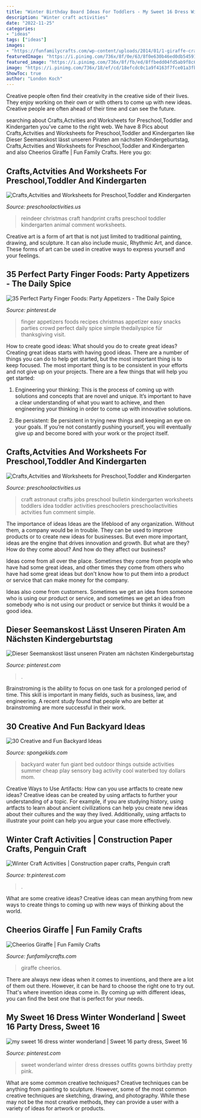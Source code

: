 ```yaml
---
title: "Winter Birthday Board Ideas For Toddlers - My Sweet 16 Dress Winter Wonderland"
description: "Winter craft activities"
date: "2022-11-25"
categories:
- "ideas"
tags: ["ideas"]
images:
- "https://funfamilycrafts.com/wp-content/uploads/2014/01/1-giraffe-craft-cheerios.jpg"
featuredImage: "https://i.pinimg.com/736x/8f/0e/63/8f0e630b46ed0db5459185924e71afe4.jpg"
featured_image: "https://i.pinimg.com/736x/8f/fb/ed/8ffbedd04fd5ab9f8c6a4257e3e42a83.jpg"
image: "https://i.pinimg.com/736x/18/ef/cd/18efcdc0c1a9f4163f7fce01a3fb2093.jpg"
ShowToc: true
author: "London Koch"
---
```



Creative people often find their creativity in the creative side of their lives. They enjoy working on their own or with others to come up with new ideas. Creative people are often ahead of their time and can see the future.

	

		
searching about Crafts,Actvities and Worksheets for Preschool,Toddler and Kindergarten you've came to the right web. We have 8 Pics about Crafts,Actvities and Worksheets for Preschool,Toddler and Kindergarten like Dieser Seemanskost lässt unseren Piraten am nächsten Kindergeburtstag, Crafts,Actvities and Worksheets for Preschool,Toddler and Kindergarten and also Cheerios Giraffe | Fun Family Crafts. Here you go:
		
    
## Crafts,Actvities And Worksheets For Preschool,Toddler And Kindergarten

<img loading=lazy src="http://www.preschoolactivities.us/wp-content/uploads/2014/12/handprint-christmas-reindeer-craft.jpg" onerror="this.onerror=null;this.src='https://tse1.mm.bing.net/th?id=OIP.1Z3RS7ehWwcc90SGhaaxygHaJ3&amp;pid=15.1';" alt="Crafts,Actvities and Worksheets for Preschool,Toddler and Kindergarten">

_Source: preschoolactivities.us_

>reindeer christmas craft handprint crafts preschool toddler kindergarten animal comment worksheets. 

	

Creative art is a form of art that is not just limited to traditional painting, drawing, and sculpture. It can also include music, Rhythmic Art, and dance. These forms of art can be used in creative ways to express yourself and your feelings.

    
## 35 Perfect Party Finger Foods: Party Appetizers - The Daily Spice

<img loading=lazy src="https://i.pinimg.com/736x/8f/0e/63/8f0e630b46ed0db5459185924e71afe4.jpg" onerror="this.onerror=null;this.src='https://tse1.mm.bing.net/th?id=OIP.vkzGQ897xIzbJKfWsa2qwgHaLH&amp;pid=15.1';" alt="35 Perfect Party Finger Foods: Party Appetizers - The Daily Spice">

_Source: pinterest.de_

>finger appetizers foods recipes christmas appetizer easy snacks parties crowd perfect daily spice simple thedailyspice für thanksgiving visit. 

	

How to create good ideas: What should you do to create great ideas?
Creating great ideas starts with having good ideas. There are a number of things you can do to help get started, but the most important thing is to keep focused. The most important thing is to be consistent in your efforts and not give up on your projects. There are a few things that will help you get started:
1. Engineering your thinking: This is the process of coming up with solutions and concepts that are novel and unique. It’s important to have a clear understanding of what you want to achieve, and then engineering your thinking in order to come up with innovative solutions.

2. Be persistent: Be persistent in trying new things and keeping an eye on your goals. If you’re not constantly pushing yourself, you will eventually give up and become bored with your work or the project itself.


    
## Crafts,Actvities And Worksheets For Preschool,Toddler And Kindergarten

<img loading=lazy src="http://www.preschoolactivities.us/wp-content/uploads/2015/01/astronaut-bulletin-board.jpg" onerror="this.onerror=null;this.src='https://tse4.mm.bing.net/th?id=OIP.o66c_c2P-bXuA2nE7WaQ4QAAAA&amp;pid=15.1';" alt="Crafts,Actvities and Worksheets for Preschool,Toddler and Kindergarten">

_Source: preschoolactivities.us_

>craft astronaut crafts jobs preschool bulletin kindergarten worksheets toddlers idea toddler activities preschoolers preschoolactivities actvities fun comment simple. 

	

The importance of ideas
Ideas are the lifeblood of any organization. Without them, a company would be in trouble. They can be used to improve products or to create new ideas for businesses. But even more important, ideas are the engine that drives innovation and growth.
But what are they? How do they come about? And how do they affect our business?

Ideas come from all over the place. Sometimes they come from people who have had some great ideas, and other times they come from others who have had some great ideas but don't know how to put them into a product or service that can make money for the company.

Ideas also come from customers. Sometimes we get an idea from someone who is using our product or service, and sometimes we get an idea from somebody who is not using our product or service but thinks it would be a good idea.

    
## Dieser Seemanskost Lässt Unseren Piraten Am Nächsten Kindergeburtstag

<img loading=lazy src="https://i.pinimg.com/736x/8f/fb/ed/8ffbedd04fd5ab9f8c6a4257e3e42a83.jpg" onerror="this.onerror=null;this.src='https://tse1.mm.bing.net/th?id=OIP.7hRIyYOCFfnA3uFto0A49gHaLG&amp;pid=15.1';" alt="Dieser Seemanskost lässt unseren Piraten am nächsten Kindergeburtstag">

_Source: pinterest.com_

>. 

	

Brainstroming is the ability to focus on one task for a prolonged period of time. This skill is important in many fields, such as business, law, and engineering. A recent study found that people who are better at brainstroming are more successful in their work.

    
## 30 Creative And Fun Backyard Ideas

<img loading=lazy src="http://spongekids.com/wp-content/uploads/2015/03/backyard-ideas/3-giant-outdoor-water-bed-for-kids.jpg" onerror="this.onerror=null;this.src='https://tse1.mm.bing.net/th?id=OIP.7Q7bsy1csYNyg3s3lvWkDQHaFh&amp;pid=15.1';" alt="30 Creative and Fun Backyard Ideas">

_Source: spongekids.com_

>backyard water fun giant bed outdoor things outside activities summer cheap play sensory bag activity cool waterbed toy dollars mom. 

	

Creative Ways to Use Artifacts: How can you use artfacts to create new ideas?
Creative ideas can be created by using artfacts to further your understanding of a topic. For example, if you are studying history, using artfacts to learn about ancient civilizations can help you create new ideas about their cultures and the way they lived. Additionally, using artfacts to illustrate your point can help you argue your case more effectively.

    
## Winter Craft Activities | Construction Paper Crafts, Penguin Craft

<img loading=lazy src="https://i.pinimg.com/736x/49/7c/fe/497cfe2838d1bfbe311d398073b1ee73--paper-hearts-penguin-craft.jpg" onerror="this.onerror=null;this.src='https://tse3.mm.bing.net/th?id=OIP.xo_oWeH6Ly79JufJn5HQYQHaKd&amp;pid=15.1';" alt="Winter Craft Activities | Construction paper crafts, Penguin craft">

_Source: tr.pinterest.com_

>. 

	

What are some creative ideas?
Creative ideas can mean anything from new ways to create things to coming up with new ways of thinking about the world.

    
## Cheerios Giraffe | Fun Family Crafts

<img loading=lazy src="https://funfamilycrafts.com/wp-content/uploads/2014/01/1-giraffe-craft-cheerios.jpg" onerror="this.onerror=null;this.src='https://tse3.mm.bing.net/th?id=OIP.3ktMK_IV6rtzehbRzySXCwAAAA&amp;pid=15.1';" alt="Cheerios Giraffe | Fun Family Crafts">

_Source: funfamilycrafts.com_

>giraffe cheerios. 

	

There are always new ideas when it comes to inventions, and there are a lot of them out there. However, it can be hard to choose the right one to try out. That's where invention ideas come in. By coming up with different ideas, you can find the best one that is perfect for your needs.

    
## My Sweet 16 Dress Winter Wonderland | Sweet 16 Party Dress, Sweet 16

<img loading=lazy src="https://i.pinimg.com/736x/18/ef/cd/18efcdc0c1a9f4163f7fce01a3fb2093.jpg" onerror="this.onerror=null;this.src='https://tse2.mm.bing.net/th?id=OIP.2Eb7TbgZH5DxwKGsGm6ZzQHaNK&amp;pid=15.1';" alt="my sweet 16 dress winter wonderland | Sweet 16 party dress, Sweet 16">

_Source: pinterest.com_

>sweet wonderland winter dress dresses outfits gowns birthday pretty pink. 

	

What are some common creative techniques?
Creative techniques can be anything from painting to sculpture. However, some of the most common creative techniques are sketching, drawing, and photography. While these may not be the most creative methods, they can provide a user with a variety of ideas for artwork or products.

